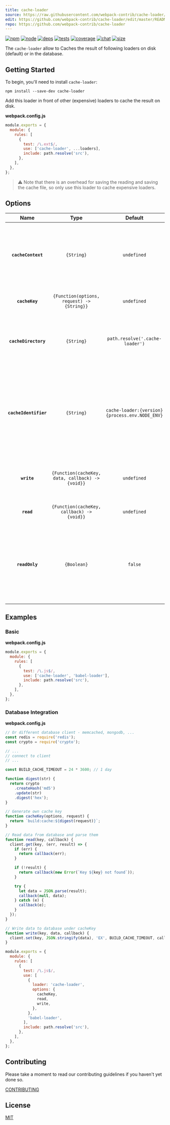 ```yaml
---
title: cache-loader
source: https://raw.githubusercontent.com/webpack-contrib/cache-loader/master/README.md
edit: https://github.com/webpack-contrib/cache-loader/edit/master/README.md
repo: https://github.com/webpack-contrib/cache-loader
---
```



[![npm][npm]][npm-url]
[![node][node]][node-url]
[![deps][deps]][deps-url]
[![tests][tests]][tests-url]
[![coverage][cover]][cover-url]
[![chat][chat]][chat-url]
[![size][size]][size-url]



The `cache-loader` allow to Caches the result of following loaders on disk (default) or in the database.

## Getting Started

To begin, you'll need to install `cache-loader`:

```console
npm install --save-dev cache-loader
```

Add this loader in front of other (expensive) loaders to cache the result on disk.

**webpack.config.js**

```js
module.exports = {
  module: {
    rules: [
      {
        test: /\.ext$/,
        use: ['cache-loader', ...loaders],
        include: path.resolve('src'),
      },
    ],
  },
};
```

> ⚠️ Note that there is an overhead for saving the reading and saving the cache file, so only use this loader to cache expensive loaders.

## Options

|         Name          |                       Type                       |                     Default                     | Description                                                                                                                                                            |
| :-------------------: | :----------------------------------------------: | :---------------------------------------------: | :--------------------------------------------------------------------------------------------------------------------------------------------------------------------- |
|  **`cacheContext`**   |                    `{String}`                    |                   `undefined`                   | Allows you to override the default cache context in order to generate the cache relatively to a path. By default it will use absolute paths                            |
|    **`cacheKey`**     |    `{Function(options, request) -> {String}}`    |                   `undefined`                   | Allows you to override default cache key generator                                                                                                                     |
| **`cacheDirectory`**  |                    `{String}`                    |         `path.resolve('.cache-loader')`         | Provide a cache directory where cache items should be stored (used for default read/write implementation)                                                              |
| **`cacheIdentifier`** |                    `{String}`                    | `cache-loader:{version} {process.env.NODE_ENV}` | Provide an invalidation identifier which is used to generate the hashes. You can use it for extra dependencies of loaders (used for default read/write implementation) |
|      **`write`**      | `{Function(cacheKey, data, callback) -> {void}}` |                   `undefined`                   | Allows you to override default write cache data to file (e.g. Redis, memcached)                                                                                        |
|      **`read`**       |    `{Function(cacheKey, callback) -> {void}}`    |                   `undefined`                   | Allows you to override default read cache data from file                                                                                                               |
|    **`readOnly`**     |                    `{Boolean}`                   |                   `false`                       | Allows you to override default value and make the cache read only (useful for some environments where you don't want the cache to be updated, only read from it)       |

## Examples

### Basic

**webpack.config.js**

```js
module.exports = {
  module: {
    rules: [
      {
        test: /\.js$/,
        use: ['cache-loader', 'babel-loader'],
        include: path.resolve('src'),
      },
    ],
  },
};
```

### Database Integration

**webpack.config.js**

```js
// Or different database client - memcached, mongodb, ...
const redis = require('redis');
const crypto = require('crypto');

// ...
// connect to client
// ...

const BUILD_CACHE_TIMEOUT = 24 * 3600; // 1 day

function digest(str) {
  return crypto
    .createHash('md5')
    .update(str)
    .digest('hex');
}

// Generate own cache key
function cacheKey(options, request) {
  return `build:cache:${digest(request)}`;
}

// Read data from database and parse them
function read(key, callback) {
  client.get(key, (err, result) => {
    if (err) {
      return callback(err);
    }

    if (!result) {
      return callback(new Error(`Key ${key} not found`));
    }

    try {
      let data = JSON.parse(result);
      callback(null, data);
    } catch (e) {
      callback(e);
    }
  });
}

// Write data to database under cacheKey
function write(key, data, callback) {
  client.set(key, JSON.stringify(data), 'EX', BUILD_CACHE_TIMEOUT, callback);
}

module.exports = {
  module: {
    rules: [
      {
        test: /\.js$/,
        use: [
          {
            loader: 'cache-loader',
            options: {
              cacheKey,
              read,
              write,
            },
          },
          'babel-loader',
        ],
        include: path.resolve('src'),
      },
    ],
  },
};
```

## Contributing

Please take a moment to read our contributing guidelines if you haven't yet done so.

[CONTRIBUTING](https://raw.githubusercontent.com/webpack-contrib/cache-loader/master/.github/CONTRIBUTING.md)

## License

[MIT](https://raw.githubusercontent.com/webpack-contrib/cache-loader/master/LICENSE)

[npm]: https://img.shields.io/npm/v/cache-loader.svg
[npm-url]: https://npmjs.com/package/cache-loader
[node]: https://img.shields.io/node/v/cache-loader.svg
[node-url]: https://nodejs.org
[deps]: https://david-dm.org/webpack-contrib/cache-loader.svg
[deps-url]: https://david-dm.org/webpack-contrib/cache-loader
[tests]: https://img.shields.io/circleci/project/github/webpack-contrib/cache-loader.svg
[tests-url]: https://circleci.com/gh/webpack-contrib/cache-loader
[cover]: https://codecov.io/gh/webpack-contrib/cache-loader/branch/master/graph/badge.svg
[cover-url]: https://codecov.io/gh/webpack-contrib/cache-loader
[chat]: https://badges.gitter.im/webpack/webpack.svg
[chat-url]: https://gitter.im/webpack/webpack
[size]: https://packagephobia.now.sh/badge?p=cache-loader
[size-url]: https://packagephobia.now.sh/result?p=cache-loader
